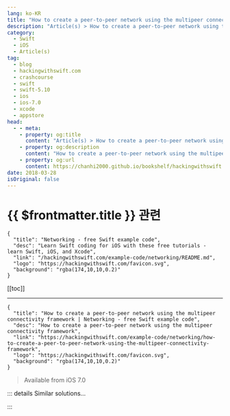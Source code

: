 ```yaml
---
lang: ko-KR
title: "How to create a peer-to-peer network using the multipeer connectivity framework"
description: "Article(s) > How to create a peer-to-peer network using the multipeer connectivity framework"
category:
  - Swift
  - iOS
  - Article(s)
tag: 
  - blog
  - hackingwithswift.com
  - crashcourse
  - swift
  - swift-5.10
  - ios
  - ios-7.0
  - xcode
  - appstore
head:
  - - meta:
    - property: og:title
      content: "Article(s) > How to create a peer-to-peer network using the multipeer connectivity framework"
    - property: og:description
      content: "How to create a peer-to-peer network using the multipeer connectivity framework"
    - property: og:url
      content: https://chanhi2000.github.io/bookshelf/hackingwithswift.com/example-code/networking/how-to-create-a-peer-to-peer-network-using-the-multipeer-connectivity-framework.html
date: 2018-03-28
isOriginal: false
---
```


# {{ $frontmatter.title }} 관련

```component VPCard
{
  "title": "Networking - free Swift example code",
  "desc": "Learn Swift coding for iOS with these free tutorials - learn Swift, iOS, and Xcode",
  "link": "/hackingwithswift.com/example-code/networking/README.md",
  "logo": "https://hackingwithswift.com/favicon.svg",
  "background": "rgba(174,10,10,0.2)"
}
```

[[toc]]

---

```component VPCard
{
  "title": "How to create a peer-to-peer network using the multipeer connectivity framework | Networking - free Swift example code",
  "desc": "How to create a peer-to-peer network using the multipeer connectivity framework",
  "link": "https://hackingwithswift.com/example-code/networking/how-to-create-a-peer-to-peer-network-using-the-multipeer-connectivity-framework",
  "logo": "https://hackingwithswift.com/favicon.svg",
  "background": "rgba(174,10,10,0.2)"
}
```

> Available from iOS 7.0

<!-- TODO: 작성 -->

<!-- 
The `MultipeerConnectivity` framework is designed to allow ad hoc data transfer between devices that are in close proximity. The connection is started managed for you by iOS, but you're responsible for presenting useful interface to your users and for understanding the data that is being sent and received.

First things first, import the `MultipeerConnectivity` framework:

```swift
import MultipeerConnectivity
```

Now define these three properties to hold the multipeer session information:

```swift
var peerID: MCPeerID!
var mcSession: MCSession!
var mcAdvertiserAssistant: MCAdvertiserAssistant!
```

The peer ID is simply the name of the current device, which is useful for identifying who is joining a session. We're just going to use the current device's name when creating our connection, but we're also going to require encryption. Add this to your `viewDidLoad()` method:

```swift
peerID = MCPeerID(displayName: UIDevice.current.name)
mcSession = MCSession(peer: peerID, securityIdentity: nil, encryptionPreference: .required)
mcSession.delegate = self
```

You will need to tell iOS that your view controller conforms to the `MCSessionDelegate` and `MCBrowserViewControllerDelegate` delegates, like this:

```swift
class ViewController: UIViewController, MCSessionDelegate, MCBrowserViewControllerDelegate {
    // your view controller here
}
```

Conforming to those two delegates means implementing quite a few methods. Fortunately, five of them are super simple because three are empty and the other two just dismiss a view controller. Add this code now:

```swift
func session(_ session: MCSession, didReceive stream: InputStream, withName streamName: String, fromPeer peerID: MCPeerID) {

}

func session(_ session: MCSession, didStartReceivingResourceWithName resourceName: String, fromPeer peerID: MCPeerID, with progress: Progress) {

}

func session(_ session: MCSession, didFinishReceivingResourceWithName resourceName: String, fromPeer peerID: MCPeerID, at localURL: URL?, withError error: Error?) {

}

func browserViewControllerDidFinish(_ browserViewController: MCBrowserViewController) {
    dismiss(animated: true)
}

func browserViewControllerWasCancelled(_ browserViewController: MCBrowserViewController) {
    dismiss(animated: true)
}
```

Next comes a slightly harder method: you need to do something when clients connect or disconnect. That something could just be "I don't care; do nothing," or it might be where you show a message on the screen to tell your user. Here's a basic version that just prints out a status message to the Xcode log:

```swift
func session(_ session: MCSession, peer peerID: MCPeerID, didChange state: MCSessionState) {
    switch state {
    case MCSessionState.connected:
        print("Connected: \(peerID.displayName)")

    case MCSessionState.connecting:
        print("Connecting: \(peerID.displayName)")

    case MCSessionState.notConnected:
        print("Not Connected: \(peerID.displayName)")
    }
}
```

Time for the important stuff: sending and receiving data. Now, obviously the data you will send and receive depends on what your app does, so you will need to customize this code to fit your needs. In the example I'm going to give, we'll use sending and receiving images, but you could just as easily send strings or anything else.

So, here's how to encode an image into a `Data` then send that to all connected peers:

```swift
func sendImage(img: UIImage) {
    if mcSession.connectedPeers.count > 0 {
        if let imageData = img.pngData() {
            do {
                try mcSession.send(imageData, toPeers: mcSession.connectedPeers, with: .reliable)
            } catch let error as NSError {
                let ac = UIAlertController(title: "Send error", message: error.localizedDescription, preferredStyle: .alert)
                ac.addAction(UIAlertAction(title: "OK", style: .default))
                present(ac, animated: true)
            }
        }
    }
}
```

To receive that on the other side, you need a method like this:

```swift
func session(_ session: MCSession, didReceive data: Data, fromPeer peerID: MCPeerID) {
    if let image = UIImage(data: data) {
        DispatchQueue.main.async { [unowned self] in
            // do something with the image
        }
    }
}
```

Note that I've explicitly pushed the work to the main thread so that you're safe to do UI work.

All that remains now is to either host a session or join a session. Add these two methods to your code, then call whichever one you need:

```swift
func startHosting(action: UIAlertAction!) {
    mcAdvertiserAssistant = MCAdvertiserAssistant(serviceType: "hws-kb", discoveryInfo: nil, session: mcSession)
    mcAdvertiserAssistant.start()
}

func joinSession(action: UIAlertAction!) {
    let mcBrowser = MCBrowserViewController(serviceType: "hws-kb", session: mcSession)
    mcBrowser.delegate = self
    present(mcBrowser, animated: true)
}
```

Note: to test this code you'll need either two iOS devices or one device and the simulator.

-->

::: details Similar solutions…

<!--
/example-code/networking/how-to-check-for-internet-connectivity-using-nwpathmonitor">How to check for internet connectivity using NWPathMonitor 
/example-code/networking/how-to-make-a-network-request-wait-for-an-internet-connection-using-waitsforconnectivity">How to make a network request wait for an internet connection using waitsForConnectivity 
/example-code/uikit/how-to-share-content-with-the-social-framework-and-slcomposeviewcontroller">How to share content with the Social framework and SLComposeViewController 
/quick-start/swiftui/how-to-create-multi-column-lists-using-table">How to create multi-column lists using Table 
/quick-start/swiftui/swiftui-tips-and-tricks">SwiftUI tips and tricks</a>
-->

:::

